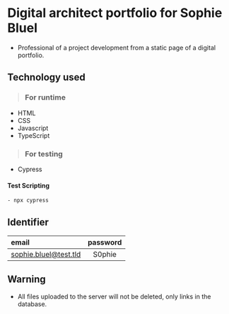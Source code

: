 # Digital architect portfolio for Sophie Bluel

-  Professional of a project development from a static page of a digital portfolio.

## Technology used

>### For runtime

-   HTML
-   CSS
-   Javascript
-   TypeScript

>### For testing

-  Cypress

#### Test Scripting

```cmd
- npx cypress
```

## Identifier

|email|password|
|:---|:---:|
|sophie.bluel@test.tld|S0phie|

## Warning
-  All files uploaded to the server will not be deleted, only links in the database.
